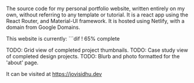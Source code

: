 The source code for my personal portfolio website, written entirely on my own, without referring to any template or tutorial. It is a react app using the React Router, and Material-UI framework. It is hosted using Netlify, with a domain from Google Domains.

This website is currently: ```dif ! 65% complete 

TODO: Grid view of completed project thumbnails.
TODO: Case study view of completed design projects.
TODO: Blurb and photo formatted for the 'about' page.

It can be visited at https://jovisidhu.dev 
